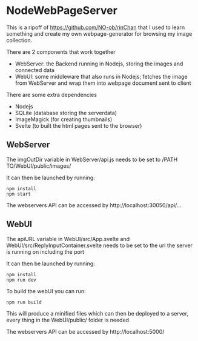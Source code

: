 # NodeWebPageServer

This is a ripoff of https://github.com/NO-ob/rinChan that I used to learn something and create my own webpage-generator for browsing my image collection.

There are 2 components that work together
- WebServer: the Backend running in Nodejs, storing the images and connected data
- WebUI: some middleware that also runs in Nodejs; fetches the image from WebServer and wrap them into webpage document sent to client 

There are some extra dependencies
- Nodejs
- SQLite (database storing the serverdata)
- ImageMagick (for creating thumbnails)
- Svelte (to built the html pages sent to the browser)

## WebServer

The imgOutDir variable in WebServer/api.js needs to be set to /PATH TO/WebUI/public/images/

It can then be launched by running:
```
npm install
npm start
```

The webservers API can be accessed by http://localhost:30050/api/...

## WebUI

The apiURL variable in WebUI/src/App.svelte and WebUI/src/ReplyInputContainer.svelte needs to be set to the url the server is running on including the port 

It can then be launched by running:
```
npm install 
npm run dev
```
To build the webUI you can run:
```
npm run build
```
This will produce a minified files which can then be deployed to a server, every thing in the WebUI/public/ folder is needed

The webservers API can be accessed by http://localhost:5000/

